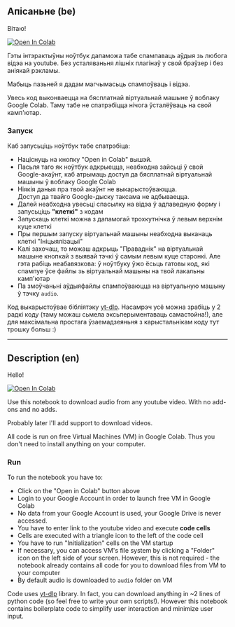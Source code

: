 ## Апісаньне (be)
Вітаю!

[![Open In Colab](https://colab.research.google.com/assets/colab-badge.svg)](https://colab.research.google.com/github/yks72p/youtube-downloader-colab/blob/main/download_from_youtube.ipynb)

Гэты інтэрактыўны ноўтбук дапаможа табе спампаваць аўдыя зь любога відэа на youtube. 
Без усталяваньня лішніх плагінаў у свой браўзер і без аніякай рэкламы.

Мабыць пазьней я дадам магчымасьць спампоўваць і відэа.

Увесь код выконваецца на бясплатнай віртуальнай машыне ў воблаку Google Colab. Таму табе не спатрэбіцца нічога ўсталёўваць на свой камп'ютар. 

### Запуск
Каб запусьціць ноўтбук табе спатрэбіца:
* Націснуць на кнопку "Open in Colab" вышэй.
* Пасьля таго як ноўтбук адкрыецца, неабходна зайсьці ў свой Google-акаўнт, 
  каб атрымаць доступ да бясплатнай віртуальнай машыны ў воблаку Google Colab
* Ніякія даныя пра твой акаўнт не выкарыстоўваюцца.<br>
  Доступ да твайго Google-дыску таксама не адбываецца.
* Далей неабходна увесьці спасылку на відэа ў адпаведную форму і запусьціць **"клеткі"** з кодам
* Запускаць клеткі можна з дапамогай трохкутнічка ў левым верхнім куце клеткі
* Пры першым запуску віртуальнай машыны неабходна выканаць клеткі "Ініцыялізацыі"
* Калі захочаш, то можаш адкрыць "Праваднік" на віртуальнай машыне кнопкай з выявай тэчкі ў самым левым куце старонкі. 
  Але гэта рабіць неабавязкова: ў ноўтбуку ўжо ёсьць гатовы код, які спампуе ўсе файлы зь віртуальнай машыны на твой лакальны камп'ютар
* Па змоўчаньні аўдыяфайлы спампоўваюцца на віртуальную машыну ў тэчку `audio`.


Код выкарыстоўвае бібліятэку [yt-dlp](https://github.com/yt-dlp/yt-dlp). 
Насамрэч усё можна зрабіць у 2 радкі коду (таму можаш сьмела эксьперыментаваць самастойна!), 
але для максімальна простага ўзаемадзеяньня з карыстальнікам коду тут трошку больш :)

---

## Description (en)
Hello!

[![Open In Colab](https://colab.research.google.com/assets/colab-badge.svg)](https://colab.research.google.com/github/yks72p/youtube-downloader-colab/blob/main/download_from_youtube.ipynb)

Use this notebook to download audio from any youtube video. With no add-ons and no adds.

Probably later I'll add support to download videos.

All code is run on free Virtual Machines (VM) in Google Colab. Thus you don't need to install anything on your computer.

### Run
To run the notebook you have to:
* Click on the "Open in Colab" button above
* Login to your Google Account in order to launch free VM in Google Colab
* No data from your Google Account is used, your Google Drive is never accessed.
* You have to enter link to the youtube video and execute **code cells**
* Cells are executed with a triangle icon to the left of the code cell
* You have to run "Initialization" cells on the VM startup
* If necessary, you can access VM's file system by clicking a "Folder" icon on the left side of your screen.
  However, this is not required - the notebook already contains all code for you to download files from VM to your computer
* By default audio is downloaded to `audio` folder on VM

Code uses [yt-dlp](https://github.com/yt-dlp/yt-dlp) library. 
In fact, you can download anything in ~2 lines of python code (so feel free to write your own scripts!).
However this notebook contains boilerplate code to simplify user interaction and minimize user input.
